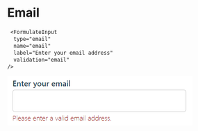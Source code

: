 #   Email

```
 <FormulateInput
  type="email"
  name="email"
  label="Enter your email address"
  validation="email"
/>
```

![](images\email.png)

 